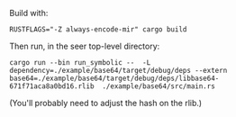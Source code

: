 Build with:

```
RUSTFLAGS="-Z always-encode-mir" cargo build
```


Then run, in the seer top-level directory:

```
cargo run --bin run_symbolic --  -L dependency=./example/base64/target/debug/deps --extern base64=./example/base64/target/debug/deps/libbase64-671f71aca8a0bd16.rlib  ./example/base64/src/main.rs
```

(You'll probably need to adjust the hash on the rlib.)